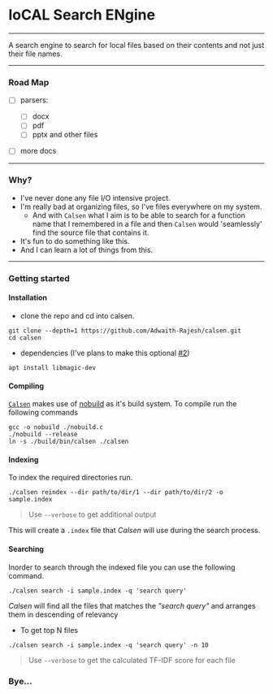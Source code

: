 # loCAL Search ENgine

---

A search engine to search for local files based on their contents and not just their file names.

---

### Road Map

- [ ] parsers:

  - [ ] docx
  - [ ] pdf
  - [ ] pptx
        and other files

- [ ] more docs

---

### Why?

- I've never done any file I/O intensive project.
- I'm really bad at organizing files, so I've files everywhere on my system.
  - And with `Calsen` what I aim is to be able to search for a function name that I remembered in a file and then `Calsen` would 'seamlessly' find the source file that contains it.
- It's fun to do something like this.
- And I can learn a lot of things from this.

---

### Getting started

#### Installation

- clone the repo and cd into calsen.

```console
git clone --depth=1 https://github.com/Adwaith-Rajesh/calsen.git
cd calsen
```

- dependencies (I've plans to make this optional [#2](https://github.com/Adwaith-Rajesh/calsen/issues/2))

```console
apt install libmagic-dev
```

#### Compiling

[`Calsen`](https://github.com/Adwaith-Rajesh/calsen/) makes use of [nobuild](https://github.com/tsoding/nobuild) as it's build system. To compile run the following commands

```console
gcc -o nobuild ./nobuild.c
./nobuild --release
ln -s ./build/bin/calsen ./calsen
```

#### Indexing

To index the required directories run.

```console
./calsen reindex --dir path/to/dir/1 --dir path/to/dir/2 -o sample.index
```

> Use `--verbose` to get additional output

This will create a `.index` file that _Calsen_ will use during the search process.

#### Searching

Inorder to search through the indexed file you can use the following command.

```console
./calsen search -i sample.index -q 'search query'
```

_Calsen_ will find all the files that matches the _"search query"_ and arranges them in descending of relevancy

- To get top N files

```calsen
./calsen search -i sample.index -q 'search query' -n 10
```

> Use `--verbose` to get the calculated TF-IDF score for each file

### Bye...
